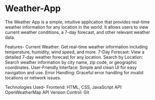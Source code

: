 # Weather-App

The Weather App is a simple, intuitive application that provides real-time weather information for any location in the world. It allows users to view current weather conditions, a 7-day forecast, and other relevant weather data.

Features-
Current Weather: Get real-time weather information including temperature, humidity, wind speed, and more.
7-Day Forecast: View a detailed 7-day weather forecast for any location.
Search by Location: Search weather information by city name, zip code, or geographic coordinates.
User-Friendly Interface: Simple and clean UI for easy navigation and use.
Error Handling: Graceful error handling for invalid locations or network issues.

Technologies Used-
Frontend: HTML, CSS, JavaScript
API: OpenWeatherMap API
Version Control: Git
